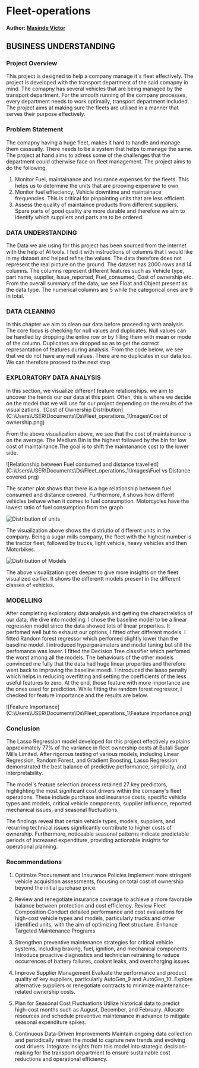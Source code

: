 # Fleet-operations
#### Author: [Masinde Victor](https://github.com/Masinde10)

## BUSINESS UNDERSTANDING
### Project Overview
This project is designed to help a company manage it`s fleet effectively. The project is developed with the transport department of the said comapny in mind. The comapny has several vehicles that are being managed by the transport department. For the smooth running of the company processes, every department needs to work optimally, transport department included. The project aims at making sure the fleets are utilised in a manner that serves their purpose effectively.

### Problem Statement 
The comapny having a huge fleet, makes it hard to handle and manage them cassually. There needs to be a system that helps to manage the same. The project at hand aims to adress some of the challenges that the department could otherwise face on fleet management. The project aims to do the following. 
1.  Monitor Fuel, maintainance and Insurance expenses for the fleets. This helps us to determine the units that are prooving expensive  to own
2.  Monitor fuel effieciency, Vehicle downtime and maintainace frequencies. This is critical for pinpointing units that are less efficient.
3.  Assess the quality of maintaince products from different suppliers. Spare parts of good quality are more durable and therefore we aim to identify which suppliers and parts are to be ordered.
### DATA UNDERSTANDING
The Data we are using for this project has been sourced from the internet with the help of AI tools. I fed it with instructions of columns that I would like in my dataset and helped refine the values. The data therefore does not represent the real picture on the ground. The dataset has 2000 rows and 14 columns. The columns represent different features such as Vehicle type, part name, supplier, Issue_reported, Fuel_consumed, Cost of ownership etc. From the overall summary of the data, we see Float and Object present as the data type. The numerical columns are 5 while the categorical ones are 9 in total.  
### DATA CLEANING
In this chapter we aim to clean our data before proceeding with analysis. The core focus is checking for null values and duplicates. Null values can be handled by dropping the entire row or by filling them with mean or mode of the column. Duplicates are dropped so as to get the correct represantation of features during analysis. From the code below, we see that we do not have any null values. There are no duplicates in our data too. We can therefore proceed to the next step
### EXPLORATORY DATA ANALYSIS
In this section, we visualize different feature relationships. we aim to uncover the trends our our data at this point. Often, this is where we decide on the model that we will use for our project depending on the results of the visualizations.
![Cost of Ownership Distribution](C:\Users\USER\Documents\Ds\Fleet_operations_1\Images\Cost of ownership.png)

From the above visualization above, we see that the cost of maintainance is on the average. The Medium Bin is the highest followed by the bin for low cost of maintainance.The goal is to shift the maintanance cost to the lower side.

![Relationship between Fuel consumed and distance travelled](C:\Users\USER\Documents\Ds\Fleet_operations_1\Images\Fuel vs Distance covered.png)

The scatter plot shows that there is a hge relationship between fuel consumed and distance covered. Furthermore, it shows how differnt vehicles behave when it comes to fuel consumption. Motorcycles have the lowest ratio of fuel consumption from the graph. 

![Distribution of units](C:\Users\USER\Documents\Ds\Fleet_operations_1\Images\Units.png)

The visualization above shows the distriutio of different units in the company. Being a sugar mills company, the fleet with the highest number is the tractor fleet, followed by trucks, light vehicle, heavy vehicles and then Motorbikes.


![Distribution of Models](C:\Users\USER\Documents\Ds\Fleet_operations_1\Images\Models.png)

The above visualization goes deeper to give more insights on the fleet visualized earlier. It shows the differentt models present in the different classes of vehicles. 

### MODELLING
After completing exploratory data analysis and getting the charactreistics of our data, We dive into modelling. I chose the baseline model to be a linear regression model since the data showed lots of linear properties. It perfomed well but to exhaust our options, I fitted other different models. I fitted Random forest regressor which perfomed slightly lower than the baseline model. I introduced hyperparamaters and model tuning but still the perfomance was lower. I fitted the Decision Tree classifier which perfomed the worst among all the models. The behaviours of the other models convinced me fully that the data had huge linear properties and therefore went back to improving the baseline moedl. I introduced the lasso penalty which helps in reducing overfitting and setting the coefficients of the less useful features to zero. At the end, those feature with more importance are the ones used for prediction. While fitting the random forest regressor, I checked for feature importance and the results are below. 

![Feature Importance](C:\Users\USER\Documents\Ds\Fleet_operations_1\Feature importance.png)

### Conclusion
The Lasso Regression model developed for this project effectively explains approximately 77% of the variance in fleet ownership costs at Butali Sugar Mills Limited. After rigorous testing of various models, including Linear Regression, Random Forest, and Gradient Boosting, Lasso Regression demonstrated the best balance of predictive performance, simplicity, and interpretability.

The model's feature selection process retained 27 key predictors, highlighting the most significant cost drivers within the company's fleet operations. These include purchase and insurance costs, specific vehicle types and models, critical vehicle components, supplier influence, reported mechanical issues, and seasonal fluctuations.

The findings reveal that certain vehicle types, models, suppliers, and recurring technical issues significantly contribute to higher costs of ownership. Furthermore, noticeable seasonal patterns indicate predictable periods of increased expenditure, providing actionable insights for operational planning.

### Recommendations
1. Optimize Procurement and Insurance Policies
Implement more stringent vehicle acquisition assessments, focusing on total cost of ownership beyond the initial purchase price.

2. Review and renegotiate insurance coverage to achieve a more favorable balance between protection and cost efficiency.
Review Fleet Composition
Conduct detailed performance and cost evaluations for high-cost vehicle types and models, particularly trucks and other identified units, with the aim of optimizing fleet structure.
Enhance Targeted Maintenance Programs

3. Strengthen preventive maintenance strategies for critical vehicle systems, including braking, fuel, ignition, and mechanical components.
Introduce proactive diagnostics and technician retraining to reduce occurrences of battery failures, coolant leaks, and overcharging issues.

4. Improve Supplier Management
Evaluate the performance and product quality of key suppliers, particularly AutoGen_9 and AutoGen_10.
Explore alternative suppliers or renegotiate contracts to minimize maintenance-related ownership costs.

5. Plan for Seasonal Cost Fluctuations
Utilize historical data to predict high-cost months such as August, December, and February.
Allocate resources and schedule preventive maintenance in advance to mitigate seasonal expenditure spikes.

6. Continuous Data-Driven Improvements
Maintain ongoing data collection and periodically retrain the model to capture new trends and evolving cost drivers.
Integrate insights from this model into strategic decision-making for the transport department to ensure sustainable cost reductions and operational efficiency.
